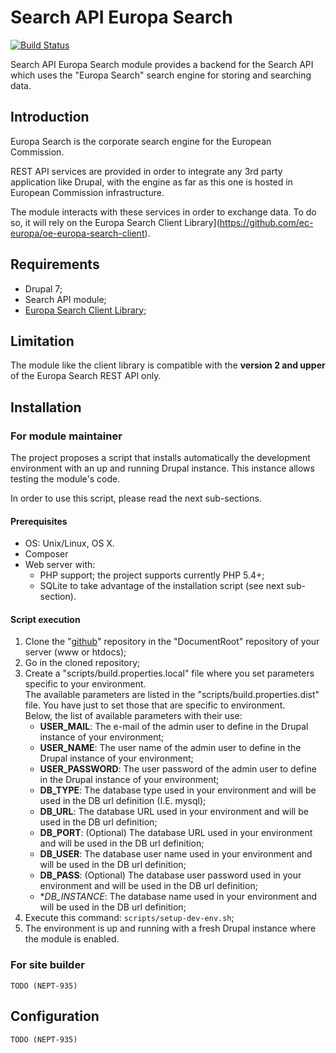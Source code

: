 # Search API Europa Search

[![Build Status](https://travis-ci.org/ec-europa/search_api_europa_search.svg?branch=7.x-1.x)](https://travis-ci.org/ec-europa/search_api_europa_search)

Search API Europa Search module provides a backend for the Search API which uses the "Europa Search" search engine for storing and searching data.

## Introduction

Europa Search is the corporate search engine for the European Commission. 

REST API services are provided in order to integrate any 3rd party application like Drupal, with the engine as far as this one is hosted in European Commission infrastructure.

The module interacts with these services in order to exchange data. To do so, it will rely on the Europa Search Client Library](https://github.com/ec-europa/oe-europa-search-client).

## Requirements

* Drupal 7;
* Search API module;
* [Europa Search Client Library](https://github.com/ec-europa/oe-europa-search-client);

## Limitation

The module like the client library is compatible with the **version 2 and upper** of the Europa Search REST API only.


## Installation

### For module maintainer

The project proposes a script that installs automatically the development environment with an up and running Drupal instance.
This instance allows testing the module's code.

In order to use this script, please read the next sub-sections.

#### Prerequisites
* OS: Unix/Linux, OS X.
* Composer
* Web server with:
  * PHP support; the project supports currently PHP 5.4+;
  * SQLite to take advantage of the installation script (see next sub-section).

#### Script execution

1. Clone the "[github](https://github.com/ec-europa/search_api_europa_search)" repository in the "DocumentRoot" repository of your server (www or htdocs);
2. Go in the cloned repository;
3. Create a "scripts/build.properties.local" file where you set parameters specific to your environment.<br />
The available parameters are listed in the "scripts/build.properties.dist" file. You have just to set those that are specific to environment.<br />
Below, the list of available parameters with their use:
   * **USER_MAIL**: The e-mail of the admin user to define in the Drupal instance of your environment;
   * **USER_NAME**: The user name of the admin user to define in the Drupal instance of your environment;
   * **USER_PASSWORD**: The user password of the admin user to define in the Drupal instance of your environment;
   * **DB_TYPE**: The database type used in your environment and will be used in the DB url definition (I.E. mysql);
   * **DB_URL**: The database URL used in your environment and will be used in the DB url definition;
   * **DB_PORT**: (Optional) The database URL used in your environment and will be used in the DB url definition;
   * **DB_USER**: The database user name used in your environment and will be used in the DB url definition;
   * **DB_PASS**: (Optional) The database user password used in your environment and will be used in the DB url definition;
   * **DB_INSTANCE*: The database name used in your environment and will be used in the DB url definition;
4. Execute this command: `scripts/setup-dev-env.sh`;
5. The environment is up and running with a fresh Drupal instance where the module is enabled.


### For site builder

```
TODO (NEPT-935)
```

## Configuration

```
TODO (NEPT-935)
```




